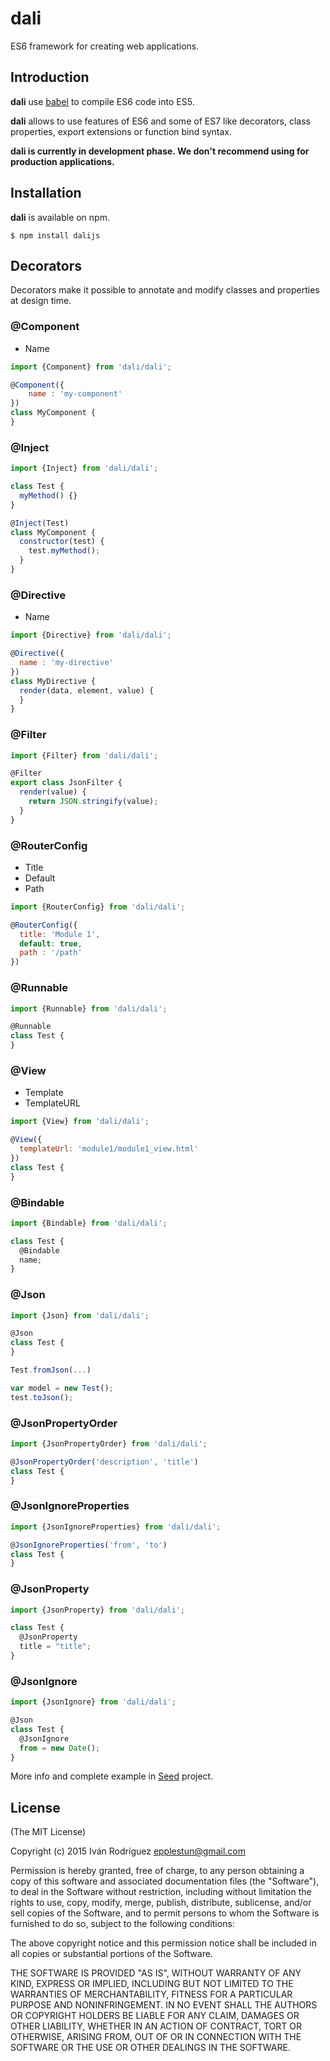 # dali
ES6 framework for creating web applications.

## Introduction
**dali** use [babel](https://babeljs.io) to compile ES6 code into ES5.

**dali** allows to use features of ES6 and some of ES7 like decorators, class properties, export extensions or function bind syntax.

**dali is currently in development phase. We don't recommend using for production applications.**

## Installation
**dali** is available on npm.

```shell
$ npm install dalijs
```

## Decorators
Decorators make it possible to annotate and modify classes and properties at design time.

### @Component

* Name

```javascript
import {Component} from 'dali/dali';

@Component({
    name : 'my-component'
})
class MyComponent {
}
```

### @Inject
```javascript
import {Inject} from 'dali/dali';

class Test {
  myMethod() {}
}

@Inject(Test)
class MyComponent {
  constructor(test) {
    test.myMethod();
  }
}
```

### @Directive

* Name

```javascript
import {Directive} from 'dali/dali';

@Directive({
  name : 'my-directive'
})
class MyDirective {
  render(data, element, value) {
  }
}
```

### @Filter
```javascript
import {Filter} from 'dali/dali';

@Filter
export class JsonFilter {
  render(value) {
    return JSON.stringify(value);
  }
}
```

### @RouterConfig

* Title
* Default
* Path

```javascript
import {RouterConfig} from 'dali/dali';

@RouterConfig({
  title: 'Module 1',
  default: true,
  path : '/path'
})
```

### @Runnable

```javascript
import {Runnable} from 'dali/dali';

@Runnable
class Test {
}
```

### @View

* Template
* TemplateURL

```javascript
import {View} from 'dali/dali';

@View({
  templateUrl: 'module1/module1_view.html'
})
class Test {
}
```

### @Bindable
```javascript
import {Bindable} from 'dali/dali';

class Test {
  @Bindable
  name;
}
```

### @Json
```javascript
import {Json} from 'dali/dali';

@Json
class Test {
}

Test.fromJson(...)

var model = new Test();
test.toJson();
```

### @JsonPropertyOrder
```javascript
import {JsonPropertyOrder} from 'dali/dali';

@JsonPropertyOrder('description', 'title')
class Test {
}
```

### @JsonIgnoreProperties
```javascript
import {JsonIgnoreProperties} from 'dali/dali';

@JsonIgnoreProperties('from', 'to')
class Test {
}
```

### @JsonProperty
```javascript
import {JsonProperty} from 'dali/dali';

class Test {
  @JsonProperty
  title = "title";
}
```

### @JsonIgnore
```javascript
import {JsonIgnore} from 'dali/dali';

@Json
class Test {
  @JsonIgnore
  from = new Date();
}
```

More info and complete example in [Seed](https://github.com/epplestun/dali-seed) project.

## License

(The MIT License)

Copyright (c) 2015 Iván Rodríguez <epplestun@gmail.com>

Permission is hereby granted, free of charge, to any person obtaining a copy
of this software and associated documentation files (the "Software"), to deal
in the Software without restriction, including without limitation the rights
to use, copy, modify, merge, publish, distribute, sublicense, and/or sell
copies of the Software, and to permit persons to whom the Software is
furnished to do so, subject to the following conditions:

The above copyright notice and this permission notice shall be included in
all copies or substantial portions of the Software.

THE SOFTWARE IS PROVIDED "AS IS", WITHOUT WARRANTY OF ANY KIND, EXPRESS OR
IMPLIED, INCLUDING BUT NOT LIMITED TO THE WARRANTIES OF MERCHANTABILITY,
FITNESS FOR A PARTICULAR PURPOSE AND NONINFRINGEMENT. IN NO EVENT SHALL THE
AUTHORS OR COPYRIGHT HOLDERS BE LIABLE FOR ANY CLAIM, DAMAGES OR OTHER
LIABILITY, WHETHER IN AN ACTION OF CONTRACT, TORT OR OTHERWISE, ARISING FROM,
OUT OF OR IN CONNECTION WITH THE SOFTWARE OR THE USE OR OTHER DEALINGS IN
THE SOFTWARE.